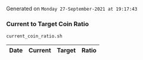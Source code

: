 Generated on `Monday 27-September-2021 at 19:17:43`

### Current to Target Coin Ratio
`current_coin_ratio.sh`

Date|Current|Target|Ratio
---|---|---|---
